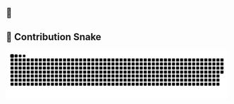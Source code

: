 ## 👋

## 🐍 Contribution Snake

<picture>
  <source media="(prefers-color-scheme: dark)" srcset="https://raw.githubusercontent.com/xxhh0822/xxhh0822/236acfc8a9d32fd7c3ed895c98115c1e93b4be75/assets/github-contribution-grid-snake-dark.svg">
  <source media="(prefers-color-scheme: light)" srcset="https://raw.githubusercontent.com/xxhh0822/xxhh0822/236acfc8a9d32fd7c3ed895c98115c1e93b4be75/assets/github-contribution-grid-snake.svg">
  <img alt="github contribution grid snake animation" src="https://raw.githubusercontent.com/xxhh0822/xxhh0822/236acfc8a9d32fd7c3ed895c98115c1e93b4be75/assets/github-contribution-grid-snake.svg">
</picture>
